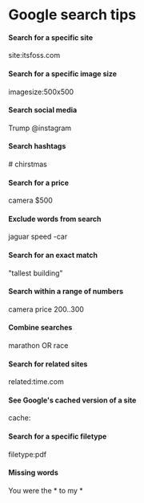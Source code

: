 # Google search tips

#### Search for a specific site

site:itsfoss.com

#### Search for a specific image size

imagesize:500x500

#### Search social media

Trump @instagram

#### Search hashtags

\# chirstmas

#### Search for a price

camera $500

#### Exclude words from search

jaguar speed -car

#### Search for an exact match

"tallest building"

#### Search within a range of numbers

camera price 200..300

#### Combine searches

marathon OR race

#### Search for related sites

related:time.com

#### See Google's cached version of a site

cache:

#### Search for a specific filetype

filetype:pdf

#### Missing words

You were the * to my *
